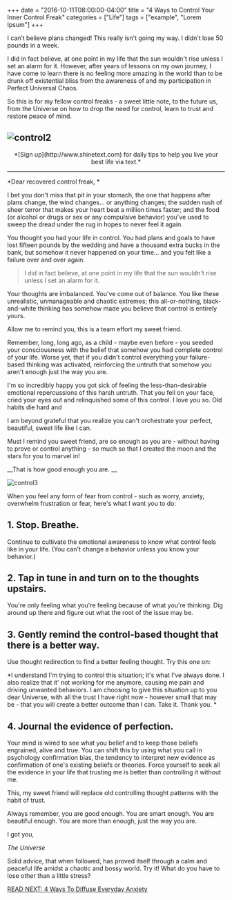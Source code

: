 +++
  date = "2016-10-11T08:00:00-04:00"
  title = "4 Ways to Control Your Inner Control Freak"
  categories = ["Life"]
  tags = ["example", "Lorem Ipsum"]
+++



<span class="dropcap">I</span> can’t believe plans changed! This really isn't going my way. I didn’t lose 50 pounds in a week.

I did in fact believe, at one point in my life that the sun wouldn't rise unless I set an alarm for it. However, after years of lessons on my own journey, I have come to learn there is no feeling more amazing in the world than to be drunk off existential bliss from the awareness of and my participation in Perfect Universal Chaos. 

So this is for my fellow control freaks - a sweet little note, to the future us, from the Universe on how to drop the need for control, learn to trust and restore peace of mind. 

![control2](//images.contentful.com/awpxl2koull4/TMiUt4LzauMq6AGqg428C/853b94bd568f1275de2d0ab4e2a49c34/control2.jpeg)
---

<center>*[Sign up](http://www.shinetext.com) for daily tips to help you live your best life via text.* </center>

---


*Dear recovered control freak,
*

I bet you don't miss that pit in your stomach, the one that happens after plans change, the wind changes… or anything changes; the sudden rush of sheer terror that makes your heart beat a million times faster; and the food (or alcohol or drugs or sex or any compulsive behavior) you've used to sweep the dread under the rug in hopes to never feel it again. 

You thought you had your life in control. You had plans and goals to have lost fifteen pounds by the wedding and have a thousand extra bucks in the bank, but somehow it never happened on your time… and you felt like a failure over and over again.

> I did in fact believe, at one point in my life that the sun wouldn't rise unless I set an alarm for it.

Your thoughts are imbalanced. You've come out of balance. You like these unrealistic, unmanageable and chaotic extremes; this all-or-nothing, black-and-white thinking has somehow made you believe that control is entirely yours. 

Allow me to remind you, this is a team effort my sweet friend.

Remember, long, long ago, as a child - maybe even before - you seeded your consciousness with the belief that somehow you had complete control of your life. Worse yet, that if you didn't control everything your failure-based thinking was activated, reinforcing the untruth that somehow you aren't enough just the way you are. 

I'm so incredibly happy you got sick of feeling the less-than-desirable emotional repercussions of this harsh untruth. That you fell on your face, cried your eyes out and relinquished some of this control. I love you so. Old habits die hard and 

I am beyond grateful that you realize you can't orchestrate your perfect, beautiful, sweet life like I can. 

Must I remind you sweet friend, are so enough as you are - without having to prove or control anything - so much so that I created the moon and the stars for you to marvel in! 

__That is how good enough you are. 
__

![control3](//images.contentful.com/awpxl2koull4/2dJkrkk6e84Ym0I6WUUMac/1f742acd47b7d73d56d90da6166ed622/control3.jpeg)

When you feel any form of fear from control - such as worry, anxiety, overwhelm frustration or fear, here's what I want you to do: 

## 1. Stop. Breathe. 

Continue to cultivate the emotional awareness to know what control feels like in your life. (You can't change a behavior unless you know your behavior.)

## 2. Tap in tune in and turn on to the thoughts upstairs. 

You're only feeling what you're feeling because of what you're thinking. Dig around up there and figure out what the root of the issue may be. 

## 3. Gently remind the control-based thought that there is a better way. 

Use thought redirection to find a better feeling thought. Try this one on:

*I understand I'm trying to control this situation; it's what I've always done. I also realize that it' not working for me anymore, causing me pain and driving unwanted behaviors. I am choosing to give this situation up to you dear Universe, with all the trust I have right now - however small that may be - that you will create a better outcome than I can. Take it. Thank you. 
*
## 4. Journal the evidence of perfection. 
Your mind is wired to see what you belief and to keep those beliefs engrained, alive and true. You can shift this by using what you call in psychology confirmation bias, the tendency to interpret new evidence as confirmation of one's existing beliefs or theories. Force yourself to seek all the evidence in your life that trusting me is better than controlling it without me. 

This, my sweet friend will replace old controlling thought patterns with the habit of trust. 

Always remember, you are good enough. You are smart enough. You are beautiful enough. You are more than enough, just the way you are. 

I got you,

*The Universe*

Solid advice, that when followed, has proved itself through a calm and peaceful life amidst a chaotic and bossy world. Try it! What do you have to lose other than a little stress?

[READ NEXT: 4 Ways To Diffuse Everyday Anxiety](http://advice.shinetext.com/articles/4-ways-to-diffuse-everyday-anxiety/)

<div class="pubexchange_module" id="pubexchange_below_content" data-pubexchange-module-id="2323"></div>

<script>(function(w, d, s, id) {
  w.PUBX=w.PUBX || {pub: "shine_text", discover: false, lazy: true};
  var js, pjs = d.getElementsByTagName(s)[0];
  if (d.getElementById(id)) return;
  js = d.createElement(s); js.id = id; js.async = true;
  js.src = "//main.pubexchange.com/loader.min.js";
  pjs.parentNode.insertBefore(js, pjs);
}(window, document, "script", "pubexchange-jssdk"));</script>
